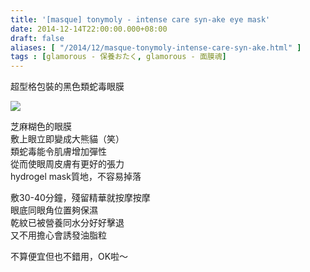 ```yaml
---
title: '[masque] tonymoly - intense care syn-ake eye mask'
date: 2014-12-14T22:00:00.000+08:00
draft: false
aliases: [ "/2014/12/masque-tonymoly-intense-care-syn-ake.html" ]
tags : [glamorous - 保養おたく, glamorous - 面膜魂]
---
```


超型格包裝的黑色類蛇毒眼膜  

![](/images/tonymolysynake.jpg)

芝麻糊色的眼膜  
敷上眼立即變成大熊貓（笑）  
類蛇毒能令肌膚增加彈性  
從而使眼周皮膚有更好的張力  
hydrogel mask質地，不容易掉落  
  
敷30-40分鐘，殘留精華就按摩按摩  
眼底同眼角位置夠保濕  
乾紋已被營養同水分好好擊退  
又不用擔心會誘發油脂粒  
  
不算便宜但也不錯用，OK啦～
